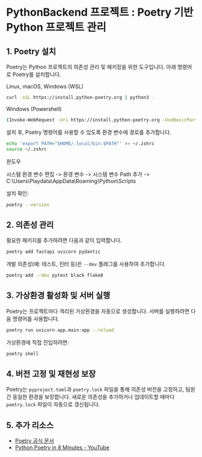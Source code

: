 # PythonBackend 프로젝트 : Poetry 기반 Python 프로젝트 관리

## 1. Poetry 설치

Poetry는 Python 프로젝트의 의존성 관리 및 패키징을 위한 도구입니다. 아래 명령어로 Poetry를 설치합니다.

Linux, macOS, Windows (WSL)
```bash
curl -sSL https://install.python-poetry.org | python3 -
```

Windows (Powershell)
```bash
(Invoke-WebRequest -Uri https://install.python-poetry.org -UseBasicParsing).Content | py -
```

설치 후, Poetry 명령어를 사용할 수 있도록 환경 변수에 경로를 추가합니다.

```bash
echo 'export PATH="$HOME/.local/bin:$PATH"' >> ~/.zshrc
source ~/.zshrc
```

윈도우

시스템 환경 변수 편집 -> 환경 변수 -> 시스템 변수 Path 추가 -> C:\Users\Playdata\AppData\Roaming\Python\Scripts 

설치 확인:

```bash
poetry --version
```


## 2. 의존성 관리

필요한 패키지를 추가하려면 다음과 같이 입력합니다.

```bash
poetry add fastapi uvicorn pydantic
```

개발 의존성(예: 테스트, 린터 등)은 `--dev` 플래그를 사용하여 추가합니다.

```bash
poetry add --dev pytest black flake8
```

## 3. 가상환경 활성화 및 서버 실행

Poetry는 프로젝트마다 격리된 가상환경을 자동으로 생성합니다. 서버를 실행하려면 다음 명령어를 사용합니다.

```bash
poetry run uvicorn app.main:app --reload
```

가상환경에 직접 진입하려면:

```bash
poetry shell
```

## 4. 버전 고정 및 재현성 보장

Poetry는 `pyproject.toml`과 `poetry.lock` 파일을 통해 의존성 버전을 고정하고, 팀원 간 동일한 환경을 보장합니다. 새로운 의존성을 추가하거나 업데이트할 때마다 `poetry.lock` 파일이 자동으로 갱신됩니다.


##  5. 추가 리소스

* [Poetry 공식 문서](https://python-poetry.org/docs/)
* [Python Poetry in 8 Minutes - YouTube](https://www.youtube.com/watch?v=Ji2XDxmXSOM)

